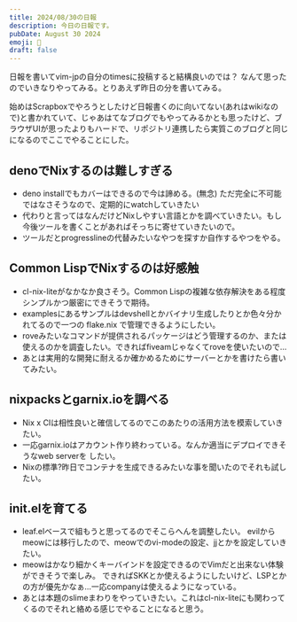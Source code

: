 ```yaml
---
title: 2024/08/30の日報
description: 今日の日報です。
pubDate: August 30 2024
emoji: 🦊
draft: false
---
```


日報を書いてvim-jpの自分のtimesに投稿すると結構良いのでは？
なんて思ったのでいきなりやってみる。とりあえず昨日の分を書いてみる。

始めはScrapboxでやろうとしたけど日報書くのに向いてない(あれはwikiなので)と書かれていて、じゃあはてなブログでもやってみるかとも思ったけど、ブラウザUIが思ったよりもハードで、リポジトリ連携したら実質このブログと同じになるのでここでやることにした。

## denoでNixするのは難しすぎる

- deno installでもカバーはできるので今は諦める。(無念)
  ただ完全に不可能ではなさそうなので、定期的にwatchしていきたい
- 代わりと言ってはなんだけどNixしやすい言語とかを調べていきたい。もし今後ツールを書くことがあればそっちに寄せていきたいので。
- ツールだとprogresslineの代替みたいなやつを探すか自作するやつをやる。

## Common LispでNixするのは好感触

- cl-nix-liteがなかなか良さそう。Common
  Lispの複雑な依存解決をある程度シンプルかつ厳密にできそうで期待。
- examplesにあるサンプルはdevshellとかバイナリ生成したりとか色々分かれてるので一つの
  flake.nix で管理できるようにしたい。
- roveみたいなコマンドが提供されるパッケージはどう管理するのか、または使えるのかを調査したい。できればfiveamじゃなくてroveを使いたいので...
- あとは実用的な開発に耐えるか確かめるためにサーバーとかを書けたら書いてみたい。

## nixpacksとgarnix.ioを調べる

- Nix x CIは相性良いと確信してるのでこのあたりの活用方法を模索していきたい。
- 一応garnix.ioはアカウント作り終わっている。なんか適当にデプロイできそうなweb
  serverを したい。
- Nixの標準?昨日でコンテナを生成できるみたいな事を聞いたのでそれも試したい。

## init.elを育てる

- leaf.elベースで組もうと思ってるのでそこらへんを調整したい。
  evilからmeowには移行したので、meowでのvi-modeの設定、jjとかを設定していきたい。
- meowはかなり細かくキーバインドを設定できるのでVimだと出来ない体験ができそうで楽しみ。
  できればSKKとか使えるようにしたいけど、LSPとかの方が優先かなぁ...一応companyは使えるようになっている。
- あとは本題のslimeまわりをやっていきたい。これはcl-nix-liteにも関わってくるのでそれと絡める感じでやることになると思う。

